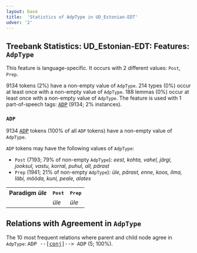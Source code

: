 ```yaml
---
layout: base
title:  'Statistics of AdpType in UD_Estonian-EDT'
udver: '2'
---
```


## Treebank Statistics: UD_Estonian-EDT: Features: `AdpType`

This feature is language-specific.
It occurs with 2 different values: `Post`, `Prep`.

9134 tokens (2%) have a non-empty value of `AdpType`.
214 types (0%) occur at least once with a non-empty value of `AdpType`.
188 lemmas (0%) occur at least once with a non-empty value of `AdpType`.
The feature is used with 1 part-of-speech tags: <tt><a href="et_edt-pos-ADP.html">ADP</a></tt> (9134; 2% instances).

### `ADP`

9134 <tt><a href="et_edt-pos-ADP.html">ADP</a></tt> tokens (100% of all `ADP` tokens) have a non-empty value of `AdpType`.

`ADP` tokens may have the following values of `AdpType`:

* `Post` (7193; 79% of non-empty `AdpType`): <em>eest, kohta, vahel, järgi, jooksul, vastu, korral, puhul, all, pärast</em>
* `Prep` (1941; 21% of non-empty `AdpType`): <em>üle, pärast, enne, koos, ilma, läbi, mööda, kuni, peale, alates</em>

<table>
  <tr><th>Paradigm <i>üle</i></th><th><tt>Post</tt></th><th><tt>Prep</tt></th></tr>
  <tr><td><tt></tt></td><td><em>üle</em></td><td><em>üle</em></td></tr>
</table>

## Relations with Agreement in `AdpType`

The 10 most frequent relations where parent and child node agree in `AdpType`:
<tt>ADP --[<tt><a href="et_edt-dep-conj.html">conj</a></tt>]--> ADP</tt> (5; 100%).

